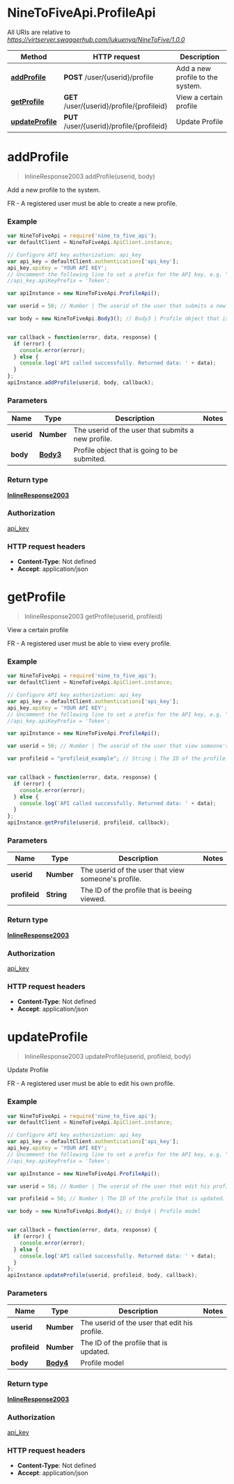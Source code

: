 # NineToFiveApi.ProfileApi

All URIs are relative to *https://virtserver.swaggerhub.com/lukuenya/NineToFive/1.0.0*

Method | HTTP request | Description
------------- | ------------- | -------------
[**addProfile**](ProfileApi.md#addProfile) | **POST** /user/{userid}/profile | Add a new profile to the system.
[**getProfile**](ProfileApi.md#getProfile) | **GET** /user/{userid}/profile/{profileid} | View a certain profile
[**updateProfile**](ProfileApi.md#updateProfile) | **PUT** /user/{userid}/profile/{profileid} | Update Profile


<a name="addProfile"></a>
# **addProfile**
> InlineResponse2003 addProfile(userid, body)

Add a new profile to the system.

FR - A registered user must be able to create a new profile. 

### Example
```javascript
var NineToFiveApi = require('nine_to_five_api');
var defaultClient = NineToFiveApi.ApiClient.instance;

// Configure API key authorization: api_key
var api_key = defaultClient.authentications['api_key'];
api_key.apiKey = 'YOUR API KEY';
// Uncomment the following line to set a prefix for the API key, e.g. "Token" (defaults to null)
//api_key.apiKeyPrefix = 'Token';

var apiInstance = new NineToFiveApi.ProfileApi();

var userid = 56; // Number | The userid of the user that submits a new profile.

var body = new NineToFiveApi.Body3(); // Body3 | Profile object that is going to be submited.


var callback = function(error, data, response) {
  if (error) {
    console.error(error);
  } else {
    console.log('API called successfully. Returned data: ' + data);
  }
};
apiInstance.addProfile(userid, body, callback);
```

### Parameters

Name | Type | Description  | Notes
------------- | ------------- | ------------- | -------------
 **userid** | **Number**| The userid of the user that submits a new profile. | 
 **body** | [**Body3**](Body3.md)| Profile object that is going to be submited. | 

### Return type

[**InlineResponse2003**](InlineResponse2003.md)

### Authorization

[api_key](../README.md#api_key)

### HTTP request headers

 - **Content-Type**: Not defined
 - **Accept**: application/json

<a name="getProfile"></a>
# **getProfile**
> InlineResponse2003 getProfile(userid, profileid)

View a certain profile

FR - A registered user must be able to view every profile. 

### Example
```javascript
var NineToFiveApi = require('nine_to_five_api');
var defaultClient = NineToFiveApi.ApiClient.instance;

// Configure API key authorization: api_key
var api_key = defaultClient.authentications['api_key'];
api_key.apiKey = 'YOUR API KEY';
// Uncomment the following line to set a prefix for the API key, e.g. "Token" (defaults to null)
//api_key.apiKeyPrefix = 'Token';

var apiInstance = new NineToFiveApi.ProfileApi();

var userid = 56; // Number | The userid of the user that view someone's profile.

var profileid = "profileid_example"; // String | The ID of the profile that is beeing viewed.


var callback = function(error, data, response) {
  if (error) {
    console.error(error);
  } else {
    console.log('API called successfully. Returned data: ' + data);
  }
};
apiInstance.getProfile(userid, profileid, callback);
```

### Parameters

Name | Type | Description  | Notes
------------- | ------------- | ------------- | -------------
 **userid** | **Number**| The userid of the user that view someone's profile. | 
 **profileid** | **String**| The ID of the profile that is beeing viewed. | 

### Return type

[**InlineResponse2003**](InlineResponse2003.md)

### Authorization

[api_key](../README.md#api_key)

### HTTP request headers

 - **Content-Type**: Not defined
 - **Accept**: application/json

<a name="updateProfile"></a>
# **updateProfile**
> InlineResponse2003 updateProfile(userid, profileid, body)

Update Profile

FR - A registered user must be able to edit his own profile. 

### Example
```javascript
var NineToFiveApi = require('nine_to_five_api');
var defaultClient = NineToFiveApi.ApiClient.instance;

// Configure API key authorization: api_key
var api_key = defaultClient.authentications['api_key'];
api_key.apiKey = 'YOUR API KEY';
// Uncomment the following line to set a prefix for the API key, e.g. "Token" (defaults to null)
//api_key.apiKeyPrefix = 'Token';

var apiInstance = new NineToFiveApi.ProfileApi();

var userid = 56; // Number | The userid of the user that edit his profile.

var profileid = 56; // Number | The ID of the profile that is updated.

var body = new NineToFiveApi.Body4(); // Body4 | Profile model


var callback = function(error, data, response) {
  if (error) {
    console.error(error);
  } else {
    console.log('API called successfully. Returned data: ' + data);
  }
};
apiInstance.updateProfile(userid, profileid, body, callback);
```

### Parameters

Name | Type | Description  | Notes
------------- | ------------- | ------------- | -------------
 **userid** | **Number**| The userid of the user that edit his profile. | 
 **profileid** | **Number**| The ID of the profile that is updated. | 
 **body** | [**Body4**](Body4.md)| Profile model | 

### Return type

[**InlineResponse2003**](InlineResponse2003.md)

### Authorization

[api_key](../README.md#api_key)

### HTTP request headers

 - **Content-Type**: Not defined
 - **Accept**: application/json

